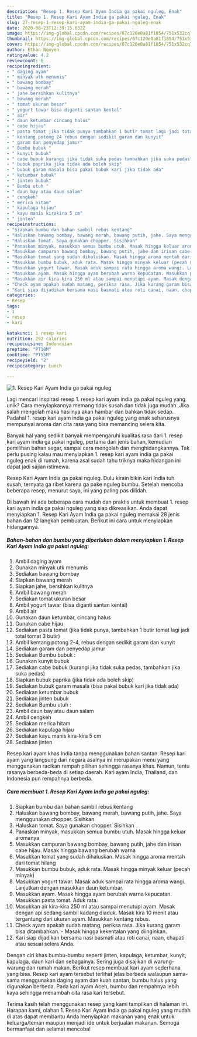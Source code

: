 ```yaml
---
description: "Resep 1. Resep Kari Ayam India ga pakai nguleg, Enak"
title: "Resep 1. Resep Kari Ayam India ga pakai nguleg, Enak"
slug: 27-resep-1-resep-kari-ayam-india-ga-pakai-nguleg-enak
date: 2020-08-23T12:39:15.632Z
image: https://img-global.cpcdn.com/recipes/67c120e0a81f1854/751x532cq70/1-resep-kari-ayam-india-ga-pakai-nguleg-foto-resep-utama.jpg
thumbnail: https://img-global.cpcdn.com/recipes/67c120e0a81f1854/751x532cq70/1-resep-kari-ayam-india-ga-pakai-nguleg-foto-resep-utama.jpg
cover: https://img-global.cpcdn.com/recipes/67c120e0a81f1854/751x532cq70/1-resep-kari-ayam-india-ga-pakai-nguleg-foto-resep-utama.jpg
author: Ethan Nguyen
ratingvalue: 4.2
reviewcount: 6
recipeingredient:
- " daging ayam"
- " minyak utk menumis"
- " bawang bombay"
- " bawang merah"
- " jahe bersihkan kulitnya"
- " bawang merah"
- " tomat ukuran besar"
- " yogurt tawar bisa diganti santan kental"
- " air"
- " daun ketumbar cincang halus"
- " cabe hijau"
- " pasta tomat jika tidak punya tambahkan 1 butir tomat lagi jadi total tomat 3 butir"
- " kentang potong 24 rebus dengan sedikit garam dan kunyit"
- " garam dan penyedap jamur"
- " Bumbu bubuk "
- " kunyit bubuk"
- " cabe bubuk kurangi jika tidak suka pedas tambahkan jika suka pedas"
- " bubuk paprika jika tidak ada boleh skip"
- " bubuk garam masala bisa pakai bubuk kari jika tidak ada"
- " ketumbar bubuk"
- " jinten bubuk"
- " Bumbu utuh "
- " daun bay atau daun salam"
- " cengkeh"
- " merica hitam"
- " kapulaga hijau"
- " kayu manis kirakira 5 cm"
- " jinten"
recipeinstructions:
- "Siapkan bumbu dan bahan sambil rebus kentang"
- "Haluskan bawang bombay, bawang merah, bawang putih, jahe. Saya menggunakan chopper. Sisihkan"
- "Haluskan tomat. Saya gunakan chopper. Sisihkan"
- "Panaskan minyak, masukkan semua bumbu utuh. Masak hingga keluar aromanya"
- "Masukkan campuran bawang bombay, bawang putih, jahe dan irisan cabe hijau. Masak hingga bawang berubah warna"
- "Masukkan tomat yang sudah dihaluskan. Masak hingga aroma mentah dari tomat hilang"
- "Masukkan bumbu bubuk, aduk rata. Masak hingga minyak keluar (pecah minyak)"
- "Masukkan yogurt tawar. Masak aduk sampai rata hingga aroma wangi. Lanjutkan dengan masukkan daun ketumbar."
- "Masukkan ayam. Masak hingga ayam berubah warna kepucatan. Masukkan pasta tomat. Aduk rata."
- "Masukkan air kira-kira 250 ml atau sampai menutupi ayam. Masak dengan api sedang sambil kadang diaduk. Masak kira 10 menit atau tergantung dari ukuran ayam. Masukkan kentang rebus."
- "Check ayam apakah sudah matang, periksa rasa. Jika kurang garam bisa ditambahkan. Masak hingga kekentalan yang diinginkan."
- "Kari siap dijadikan bersama nasi basmati atau roti canai, naan, chapati atau sesuai selera Anda."
categories:
- Resep
tags:
- 1
- resep
- kari

katakunci: 1 resep kari 
nutrition: 292 calories
recipecuisine: Indonesian
preptime: "PT18M"
cooktime: "PT55M"
recipeyield: "2"
recipecategory: Lunch

---
```



![1. Resep Kari Ayam India ga pakai nguleg](https://img-global.cpcdn.com/recipes/67c120e0a81f1854/751x532cq70/1-resep-kari-ayam-india-ga-pakai-nguleg-foto-resep-utama.jpg)

Lagi mencari inspirasi resep 1. resep kari ayam india ga pakai nguleg yang unik? Cara menyiapkannya memang tidak susah dan tidak juga mudah. Jika salah mengolah maka hasilnya akan hambar dan bahkan tidak sedap. Padahal 1. resep kari ayam india ga pakai nguleg yang enak seharusnya mempunyai aroma dan cita rasa yang bisa memancing selera kita.

Banyak hal yang sedikit banyak mempengaruhi kualitas rasa dari 1. resep kari ayam india ga pakai nguleg, pertama dari jenis bahan, kemudian pemilihan bahan segar, sampai cara mengolah dan menghidangkannya. Tak perlu pusing kalau mau menyiapkan 1. resep kari ayam india ga pakai nguleg enak di rumah, karena asal sudah tahu triknya maka hidangan ini dapat jadi sajian istimewa.

Resep Kari Ayam India ga pakai nguleg. Dulu kirain bikin kari India tuh susah, ternyata ga ribet karena ga pake nguleg bumbu. Setelah mencoba beberapa resep, menurut saya, ini yang paling pas dilidah.


Di bawah ini ada beberapa cara mudah dan praktis untuk membuat 1. resep kari ayam india ga pakai nguleg yang siap dikreasikan. Anda dapat menyiapkan 1. Resep Kari Ayam India ga pakai nguleg memakai 28 jenis bahan dan 12 langkah pembuatan. Berikut ini cara untuk menyiapkan hidangannya.

<!--inarticleads1-->

##### Bahan-bahan dan bumbu yang diperlukan dalam menyiapkan 1. Resep Kari Ayam India ga pakai nguleg:

1. Ambil  daging ayam
1. Gunakan  minyak utk menumis
1. Sediakan  bawang bombay
1. Siapkan  bawang merah
1. Siapkan  jahe, bersihkan kulitnya
1. Ambil  bawang merah
1. Sediakan  tomat ukuran besar
1. Ambil  yogurt tawar (bisa diganti santan kental)
1. Ambil  air
1. Gunakan  daun ketumbar, cincang halus
1. Gunakan  cabe hijau
1. Sediakan  pasta tomat (jika tidak punya, tambahkan 1 butir tomat lagi jadi total tomat 3 butir)
1. Ambil  kentang potong 2-4, rebus dengan sedikit garam dan kunyit
1. Sediakan  garam dan penyedap jamur
1. Sediakan  Bumbu bubuk :
1. Gunakan  kunyit bubuk
1. Sediakan  cabe bubuk (kurangi jika tidak suka pedas, tambahkan jika suka pedas)
1. Siapkan  bubuk paprika (jika tidak ada boleh skip)
1. Sediakan  bubuk garam masala (bisa pakai bubuk kari jika tidak ada)
1. Sediakan  ketumbar bubuk
1. Sediakan  jinten bubuk
1. Sediakan  Bumbu utuh :
1. Ambil  daun bay atau daun salam
1. Ambil  cengkeh
1. Sediakan  merica hitam
1. Sediakan  kapulaga hijau
1. Sediakan  kayu manis kira-kira 5 cm
1. Sediakan  jinten


Resep kari ayam khas India tanpa menggunakan bahan santan. Resep kari ayam yang langsung dari negara asalnya ini merupakan menu yang menggunakan racikan rempah pilihan sehingga rasanya khas. Namun, tentu rasanya berbeda-beda di setiap daerah. Kari ayam India, Thailand, dan Indonesia pun rempahnya berbeda. 

<!--inarticleads2-->

##### Cara membuat 1. Resep Kari Ayam India ga pakai nguleg:

1. Siapkan bumbu dan bahan sambil rebus kentang
1. Haluskan bawang bombay, bawang merah, bawang putih, jahe. Saya menggunakan chopper. Sisihkan
1. Haluskan tomat. Saya gunakan chopper. Sisihkan
1. Panaskan minyak, masukkan semua bumbu utuh. Masak hingga keluar aromanya
1. Masukkan campuran bawang bombay, bawang putih, jahe dan irisan cabe hijau. Masak hingga bawang berubah warna
1. Masukkan tomat yang sudah dihaluskan. Masak hingga aroma mentah dari tomat hilang
1. Masukkan bumbu bubuk, aduk rata. Masak hingga minyak keluar (pecah minyak)
1. Masukkan yogurt tawar. Masak aduk sampai rata hingga aroma wangi. Lanjutkan dengan masukkan daun ketumbar.
1. Masukkan ayam. Masak hingga ayam berubah warna kepucatan. Masukkan pasta tomat. Aduk rata.
1. Masukkan air kira-kira 250 ml atau sampai menutupi ayam. Masak dengan api sedang sambil kadang diaduk. Masak kira 10 menit atau tergantung dari ukuran ayam. Masukkan kentang rebus.
1. Check ayam apakah sudah matang, periksa rasa. Jika kurang garam bisa ditambahkan. - Masak hingga kekentalan yang diinginkan.
1. Kari siap dijadikan bersama nasi basmati atau roti canai, naan, chapati atau sesuai selera Anda.


Dengan ciri khas bumbu-bumbu seperti jinten, kapulaga, ketumbar, kunyit, kapulaga, daun kari dan sebagainya. Sering juga disajikan di warung-warung dan rumah makan. Berikut resep membuat kari ayam sederhana yang bisa. Resep kari ayam tersebut terlihat jelas berbeda.walaupun sama-sama menggunakan daging ayam dan kuah santan, bumbu halus yang digunakan berbeda. Pada kari ayam Aceh, bumbu dan rempahnya lebih kaya sehingga menambah cita rasa kari tersebut. 

Terima kasih telah menggunakan resep yang kami tampilkan di halaman ini. Harapan kami, olahan 1. Resep Kari Ayam India ga pakai nguleg yang mudah di atas dapat membantu Anda menyiapkan makanan yang enak untuk keluarga/teman maupun menjadi ide untuk berjualan makanan. Semoga bermanfaat dan selamat mencoba!
